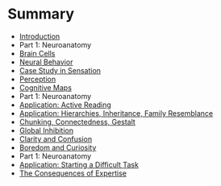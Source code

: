 # Summary

* [Introduction](README.md)
* Part 1: Neuroanatomy
* [Brain Cells](brain-cells.md)
* [Neural Behavior](neural-behavior.md)
* [Case Study in Sensation](case-study-in-sensation.md)
* [Perception](perception.md)
* [Cognitive Maps](cognitive-maps.md)
* Part 1: Neuroanatomy
* [Application: Active Reading](application-active-reading.md)
* [Application: Hierarchies, Inheritance, Family Resemblance](application-hierarchies-inheritance-family-resemblance.md)
* [Chunking, Connectedness, Gestalt](chunking-connectedness-gestalt.md)
* [Global Inhibition](global-inhibition.md)
* [Clarity and Confusion](clarity-and-confusion.md)
* [Boredom and Curiosity](boredom-and-curiosity.md)
* Part 1: Neuroanatomy
* [Application: Starting a Difficult Task](application-starting-a-difficult-task.md)
* [The Consequences of Expertise](the-consequences-of-expertise.md)

